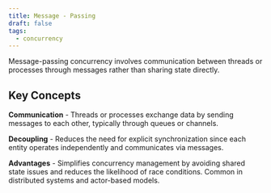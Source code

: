 ```yaml
---
title: Message - Passing
draft: false
tags:
  - concurrency
---
```

Message-passing concurrency involves communication between threads or processes through messages rather than sharing state directly.

## Key Concepts

**Communication** -  Threads or processes exchange data by sending messages to each other, typically through queues or channels.

**Decoupling** - Reduces the need for explicit synchronization since each entity operates independently and communicates via messages.

**Advantages** - Simplifies concurrency management by avoiding shared state issues and reduces the likelihood of race conditions. Common in distributed systems and actor-based models.